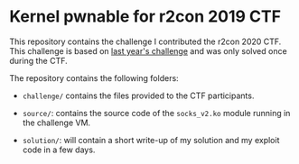 # Kernel pwnable for r2con 2019 CTF 

This repository contains the challenge I contributed the r2con 2020 CTF. This 
challenge is based on [last year's challenge](https://github.com/esanfelix/r2con2019-ctf-kernel) 
and was only solved once during the CTF.

The repository contains the following folders:

* `challenge/` contains the files provided to the CTF participants.

* `source/`: contains the source code of the `socks_v2.ko` module running in the 
challenge VM.

* `solution/`: will contain a short write-up of my solution and my exploit code 
in a few days.
